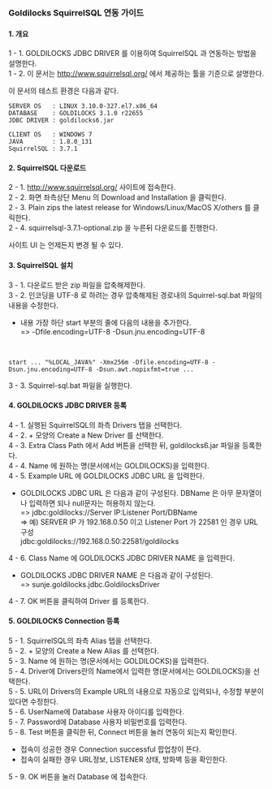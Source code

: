 ### Goldilocks SquirrelSQL 연동 가이드

#### 1. 개요

1 - 1. GOLDILOCKS JDBC DRIVER 를 이용하여 SquirrelSQL 과 연동하는 방법을 설명한다.<br/>
1 - 2. 이 문서는 http://www.squirrelsql.org/ 에서 제공하는 툴을 기준으로 설명한다.<br/>


이 문서의 테스트 환경은 다음과 같다.

    SERVER OS   : LINUX 3.10.0-327.el7.x86_64
    DATABASE    : GOLDILOCKS 3.1.0 r22655
    JDBC DRIVER : goldilocks6.jar

    CLIENT OS   : WINDOWS 7
    JAVA        : 1.8.0_131
    SquirrelSQL : 3.7.1



#### 2. SquirrelSQL 다운로드

2 - 1. http://www.squirrelsql.org/ 사이트에 접속한다.<br/>
2 - 2. 화면 좌측상단 Menu 의 Download and Installation 을 클릭한다.<br/>
2 - 3. Plain zips the latest release for Windows/Linux/MacOS X/others 를 클릭한다.<br/>
2 - 4. squirrelsql-3.7.1-optional.zip 을 누른뒤 다운로드를 진행한다.


사이트 UI 는 언제든지 변경 될 수 있다.<br/>


#### 3. SquirrelSQL 설치

3 - 1. 다운로드 받은 zip 파일을 압축해제한다.<br/>
3 - 2. 인코딩을 UTF-8 로 하려는 경우 압축해제된 경로내의 Squirrel-sql.bat 파일의 내용을 수정한다.<br/>
* 내용 가장 하단 start 부분의 줄에 다음의 내용을 추가한다. <br/>
=> -Dfile.encoding=UTF-8 -Dsun.jnu.encoding=UTF-8
<br/>


    start ... "%LOCAL_JAVA%" -Xmx256m -Dfile.encoding=UTF-8 -Dsun.jnu.encoding=UTF-8 -Dsun.awt.nopixfmt=true ...

3 - 3. Squirrel-sql.bat 파일을 실행한다.


#### 4. GOLDILOCKS JDBC DRIVER 등록

4 - 1. 실행된 SquirrelSQL의 좌측 Drivers 탭을 선택한다.<br/>
4 - 2. + 모양의 Create a New Driver 를 선택한다.<br/>
4 - 3. Extra Class Path 에서 Add 버튼을 선택한 뒤, goldilocks6.jar 파일을 등록한다.<br/>
4 - 4. Name 에 원하는 명(문서에서는 GOLDILOCKS)을 입력한다.<br/>
4 - 5. Example URL 에 GOLDILOCKS JDBC URL 을 입력한다.<br/>
* GOLDILOCKS JDBC URL 은 다음과 같이 구성된다. DBName 은 아무 문자열이나 입력하면 되나 null문자는 허용하지 않는다.<br/>
 => jdbc:goldilocks://Server IP:Listener Port/DBName<br/>
 => 예) SERVER IP 가 192.168.0.50 이고 Listener Port 가 22581 인 경우 URL 구성<br/>
   jdbc:goldilocks://192.168.0.50:22581/goldilocks

4 - 6. Class Name 에 GOLDILOCKS JDBC DRIVER NAME 을 입력한다.<br/>
* GOLDILOCKS JDBC DRIVER NAME 은 다음과 같이 구성된다.<br/>
 => sunje.goldilocks.jdbc.GoldilocksDriver

4 - 7. OK 버튼을 클릭하여 Driver 를 등록한다.

#### 5. GOLDILOCKS Connection 등록

5 - 1. SquirrelSQL의 좌측 Alias 탭을 선택한다.<br/>
5 - 2. + 모양의 Create a New Alias 를 선택한다.<br/>
5 - 3. Name 에 원하는 명(문서에서는 GOLDILOCKS)을 입력한다.<br/>
5 - 4. Driver에 Drivers란의 Name에서 입력한 명(문서에서는 GOLDILOCKS)을 선택한다.<br/>
5 - 5. URL이 Drivers의 Example URL의 내용으로 자동으로 입력되나, 수정할 부분이 있다면 수정한다.<br/>
5 - 6. UserName에 Database 사용자 아이디를 입력한다.<br/>
5 - 7. Password에 Database 사용자 비밀번호를 입력한다.<br/>
5 - 8. Test 버튼을 클릭한 뒤, Connect 버튼을 눌러 연동이 되는지 확인한다.<br/>
* 접속이 성공한 경우 Connection successful 팝업창이 뜬다.<br/>
* 접속이 실패한 경우 URL정보, LISTENER 상태, 방화벽 등을 확인한다.<br/>

5 - 9. OK 버튼을 눌러 Database 에 접속한다.
